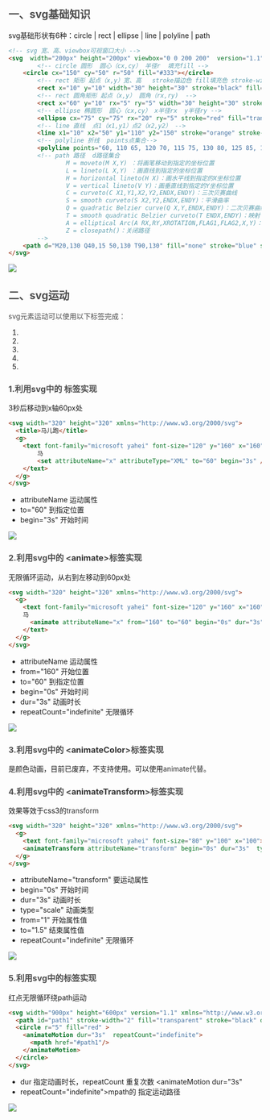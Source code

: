 ## <font style="color:rgb(77, 77, 77);">一、svg基础知识</font>

svg基础形状有6种：circle | rect | ellipse | line | polyline | path

```html
<!-- svg 宽、高、viewbox可视窗口大小 -->
<svg  width="200px" height="200px" viewbox="0 0 200 200"  version="1.1" xmlns="http://www.w3.org/2000/svg">
		<!-- circle 圆形  圆心（cx,cy） 半径r  填充fill -->
	<circle cx="150" cy="50" r="50" fill="#333"></circle>
		<!-- rect 矩形 起点（x,y）宽、高   stroke描边色 fill填充色 stroke-width描边线宽-->
		<rect x="10" y="10" width="30" height="30" stroke="black" fill="transparent" stroke-width="2"></rect>
		<!-- rect 圆角矩形 起点（x,y） 圆角（rx,ry)  -->
		<rect x="60" y="10" rx="5" ry="5" width="30" height="30" stroke="black" fill="transparent" stroke-width="2"/>
		<!-- ellipse 椭圆形  圆心（cx,cy） x半径rx  y半径ry -->
		<ellipse cx="75" cy="75" rx="20" ry="5" stroke="red" fill="transparent" stroke-width="2"/>
		<!-- line 直线  点1（x1,y1）点2（x2,y2） -->
		<line x1="10" x2="50" y1="110" y2="150" stroke="orange" stroke-width="2"/>
		<!-- polyline 折线  points点集合-->
		<polyline points="60, 110 65, 120 70, 115 75, 130 80, 125 85, 140 90, 135 95, 150 100, 145"  stroke="red" />
		<!-- path 路径  d路径集合  
				M = moveto(M X,Y) ：将画笔移动到指定的坐标位置
				L = lineto(L X,Y) ：画直线到指定的坐标位置
				H = horizontal lineto(H X)：画水平线到指定的X坐标位置
				V = vertical lineto(V Y)：画垂直线到指定的Y坐标位置
				C = curveto(C X1,Y1,X2,Y2,ENDX,ENDY)：三次贝赛曲线
				S = smooth curveto(S X2,Y2,ENDX,ENDY)：平滑曲率
				Q = quadratic Belzier curve(Q X,Y,ENDX,ENDY)：二次贝赛曲线
				T = smooth quadratic Belzier curveto(T ENDX,ENDY)：映射
				A = elliptical Arc(A RX,RY,XROTATION,FLAG1,FLAG2,X,Y)：弧线
				Z = closepath()：关闭路径
		-->
	<path d="M20,130 Q40,15 50,130 T90,130" fill="none" stroke="blue" stroke-width="2"/>
</svg>
```

![](https://cdn.nlark.com/yuque/0/2024/svg/1460947/1722839304679-03fb16eb-36fd-4661-aa66-4a711aa353c4.svg)

## <font style="color:rgb(77, 77, 77);">二、svg运动</font>

<font style="color:rgb(77, 77, 77);">svg元素运动可以使用以下标签完成：</font>

1. <font style="color:rgb(51, 51, 51);"><set></font>
2. <font style="color:rgb(51, 51, 51);"><animate></font>
3. <font style="color:rgb(51, 51, 51);"><animateColor></font>
4. <font style="color:rgb(51, 51, 51);"><animateTransform></font>
5. <font style="color:rgb(51, 51, 51);"><animateMotion></font>

<font style="color:rgb(77, 77, 77);"></font>

### <font style="color:rgb(77, 77, 77);">1.利用</font><font style="color:rgb(77, 77, 77);">svg中的</font><font style="color:rgb(77, 77, 77);"> <set>标签实现</font>

3秒后移动到x轴60px处

```html
<svg width="320" height="320" xmlns="http://www.w3.org/2000/svg">
  <title>马儿跑</title>
  <g> 
    <text font-family="microsoft yahei" font-size="120" y="160" x="160">
		马
	    <set attributeName="x" attributeType="XML" to="60" begin="3s" />
	</text>
  </g>
</svg>
```

+ attributeName 运动属性
+ to="60" 到指定位置
+ begin="3s" 开始时间

![](https://cdn.nlark.com/yuque/0/2024/svg/1460947/1722836251328-82d046dc-ae29-487d-9b81-789acec48273.svg)

### <font style="color:rgb(77, 77, 77);">2.利用</font><font style="color:rgb(77, 77, 77);">svg中的</font><font style="color:rgb(77, 77, 77);"> <</font><font style="color:rgb(51, 51, 51);">animate</font><font style="color:rgb(77, 77, 77);">>标签实现</font>

无限循环运动，从右到左移动到60px处

```html
<svg width="320" height="320" xmlns="http://www.w3.org/2000/svg">
  <g> 
    <text font-family="microsoft yahei" font-size="120" y="160" x="160">
    马
      <animate attributeName="x" from="160" to="60" begin="0s" dur="3s" repeatCount="indefinite" />
    </text>
  </g>
</svg>
```

+ attributeName 运动属性
+ from="160" 开始位置
+ to="60" 到指定位置
+ begin="0s" 开始时间
+ dur="3s" 动画时长
+ repeatCount="indefinite"  无限循环

![](https://cdn.nlark.com/yuque/0/2024/svg/1460947/1722836210452-b0eabe51-d434-4aaa-a84e-63f0df3b07a0.svg)

### <font style="color:rgb(77, 77, 77);">3.利用</font><font style="color:rgb(77, 77, 77);">svg中的</font><font style="color:rgb(77, 77, 77);"> <</font><font style="color:rgb(51, 51, 51);">animateColor</font><font style="color:rgb(77, 77, 77);">>标签实现</font>

是颜色动画，目前已废弃，不支持使用。可以使用<font style="color:rgb(51, 51, 51);">animate代替。</font>

<font style="color:rgb(51, 51, 51);"></font>

### <font style="color:rgb(77, 77, 77);">4.利用</font><font style="color:rgb(77, 77, 77);">svg中的</font><font style="color:rgb(77, 77, 77);"> <</font><font style="color:rgb(51, 51, 51);">animateTransform</font><font style="color:rgb(77, 77, 77);">>标签实现</font>

效果等效于css3的<font style="color:rgb(51, 51, 51);">transform</font>

```html
<svg width="320" height="320" xmlns="http://www.w3.org/2000/svg">
  <g> 
    <text font-family="microsoft yahei" font-size="80" y="100" x="100">马</text>
    <animateTransform attributeName="transform" begin="0s" dur="3s"  type="scale" from="1" to="1.5" repeatCount="indefinite"/>
  </g>
</svg>
```

+ attributeName="transform"  要运动属性
+ begin="0s" 开始时间
+ dur="3s"  动画时长
+ type="scale"  动画类型
+ from="1"  开始属性值
+ to="1.5"  结束属性值
+ repeatCount="indefinite" 无限循环

![](https://cdn.nlark.com/yuque/0/2024/svg/1460947/1722836541153-8c19f517-54fe-4cbd-843e-3134113a7665.svg)

### <font style="color:rgb(77, 77, 77);">5.利用svg中的</font>**<font style="color:rgb(77, 77, 77);"><animateMotion></font>**<font style="color:rgb(77, 77, 77);">标签实现</font>

红点无限循环绕path运动

```html
<svg width="900px" height="600px" version="1.1" xmlns="http://www.w3.org/2000/svg">
  <path id="path1" stroke-width="2" fill="transparent" stroke="black" d="m289.77678,224.0641c-34,-14.79094 -285,-17.79094 -286,-106.50871c-1,-88.71777 415.99999,-110.3554 434.99999,-111.3554c19,-1 461.99999,9.12196 461.99999,101.42509c0,92.30313 -355,118.64808 -371,127.74564c-16,9.09756 -74,41.99652 -80,102.82927" />
  <circle r="5" fill="red" >
    <animateMotion dur="3s"  repeatCount="indefinite">
      <mpath href="#path1"/>
    </animateMotion>
  </circle>
</svg>
```

+ dur 指定动画时长，repeatCount 重复次数  <animateMotion dur="3s"
+ repeatCount="indefinite">mpath的 指定运动路径  <mpath href="#path1"/>

![](https://cdn.nlark.com/yuque/0/2024/svg/1460947/1722836938863-1854c63e-8d50-4cd2-83ea-83afe78aa53b.svg)
